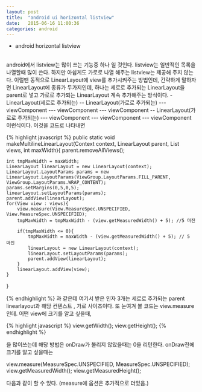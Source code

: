 ```yaml
---
layout: post
title:  "android ui horizontal listview"
date:   2015-06-16 11:00:36
categories: android 
--- 
```

- android horizontal listview
 <br>
android에서 listview는 많이 쓰는 기능중 하나 일 것인다.
listview는 일반적인 목록을 나열할때 많이 쓴다.
하지만 아쉽게도 가로로 나열 해주는 listview는 제공해 주지 않는다.
이럴땐 동적으로 LinearLayout에 view를 추가시켜주는 방법인데,
간략하게 말하자면 LinearLayout에 종류가 두가지인데, 하나는 세로로 추가되는 LinearLayout을 
parent로 넣고 가로로 추가되는 LinearLayout 계속 추가해주는 방식이다.
 - LinearLayout(세로로 추가되는)
   -- LinearLayout(가로로 추가되는)
 		--- viewComponent
 		--- viewComponent
 		--- viewComponent
 	-- LinearLayout(가로로 추가되는)
 		--- viewComponent
 		--- viewComponent
 		--- viewComponent
이런식이다.
이것을 코드로 나타내면

{% highlight javascript %}
public static void makeMultilineLinearLayout(Context context, LinearLayout parent, List<View> views, int maxWidth){
    parent.removeAllViews();

    int tmpMaxWidth = maxWidth;
    LinearLayout linearLayout = new LinearLayout(context);
    LinearLayout.LayoutParams params = new LinearLayout.LayoutParams(ViewGroup.LayoutParams.FILL_PARENT, ViewGroup.LayoutParams.WRAP_CONTENT);
    params.setMargins(0,5,0,5);
    linearLayout.setLayoutParams(params);
    parent.addView(linearLayout);
    for(View view : views){
        view.measure(View.MeasureSpec.UNSPECIFIED, View.MeasureSpec.UNSPECIFIED);
        tmpMaxWidth = tmpMaxWidth - (view.getMeasuredWidth() + 5); //5 마진

        if(tmpMaxWidth <= 0){
            tmpMaxWidth = maxWidth - (view.getMeasuredWidth() + 5); // 5 마진
            linearLayout = new LinearLayout(context);
            linearLayout.setLayoutParams(params);
            parent.addView(linearLayout);
        }
        linearLayout.addView(view);
    }

}

{% endhighlight %}
과 같은데 
여기서 받은 인자 3개는 세로로 추가되는 parent linearlayout과 해당 컨텐스트 , 가로 사이즈이다.
또 눈여겨 볼 코드는 view.measure 인데.
어떤 view에 크기를 알고 싶을때,

{% highlight javascript %}
 view.getWidth();
 view.getHeight();
{% endhighlight %}

 을 많이쓰는데 해당 방법은 onDraw가 불리지 않았을때는 0을 리턴한다.
 onDraw전에 크기를 알고 싶을때는 


 view.measure(MeasureSpec.UNSPECIFIED, MeasureSpec.UNSPECIFIED); 
view.getMeasuredWidth();
 view.getMeasuredHeight();


 다음과 같이 할 수 있다. (measure에 옵션은 추가적으로 더있음.)




